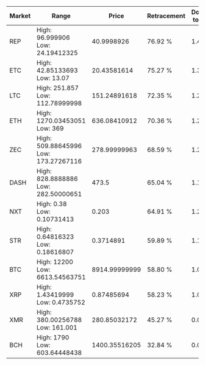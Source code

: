 | Market | Range | Price| Retracement | Doubles to 50% |
| --- | --- | --- | --- | --- |
| REP | High: 96.999906<br />Low: 24.19412325 | 40.9998926 | 76.92 % | 1.48 |
| ETC | High: 42.85133693<br />Low: 13.07 | 20.43581614 | 75.27 % | 1.37 |
| LTC | High: 251.857<br />Low: 112.78999998 | 151.24891618 | 72.35 % | 1.21 |
| ETH | High: 1270.03453051<br />Low: 369 | 636.08410912 | 70.36 % | 1.29 |
| ZEC | High: 509.88645996<br />Low: 173.27267116 | 278.99999963 | 68.59 % | 1.22 |
| DASH | High: 828.8888886<br />Low: 282.50000651 | 473.5 | 65.04 % | 1.17 |
| NXT | High: 0.38<br />Low: 0.10731413 | 0.203 | 64.91 % | 1.20 |
| STR | High: 0.64816323<br />Low: 0.18616807 | 0.3714891 | 59.89 % | 1.12 |
| BTC | High: 12200<br />Low: 6613.54563751 | 8914.99999999 | 58.80 % | 1.06 |
| XRP | High: 1.43419999<br />Low: 0.4735752 | 0.87485694 | 58.23 % | 1.09 |
| XMR | High: 380.00256788<br />Low: 161.001 | 280.85032172 | 45.27 % | 0.00 |
| BCH | High: 1790<br />Low: 603.64448438 | 1400.35516205 | 32.84 % | 0.00 |
